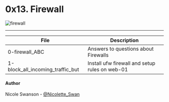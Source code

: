 # 0x13. Firewall
![firewall](https://www.oit.uci.edu/wp-content/uploads/firewall-146529_960_720-e1450301103559.png)

---
File | Description
-----|-----------
0-firewall\_ABC | Answers to questions about Firewalls
1-block\_all\_incoming\_traffic\_but | Install ufw firewall and setup rules on web-01

#### Author
Nicole Swanson - [@Nicolette_Swan](https://twitter.com/Nicolette_Swan)
